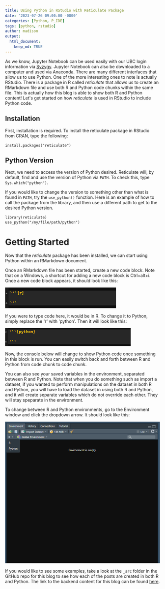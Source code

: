 ```yaml
---
title: Using Python in RStudio with Reticulate Package
date: '2023-07-26 09:00:00 -0800'
categories: [Python, P_IDE]
tags: [python, rstudio]
author: madison
output: 
  html_document:
    keep_md: TRUE
---
```




As we know, Jupyter Notebook can be used easily with our UBC login information via [Syzygy](https://ubc.syzygy.ca/). Jupyter Notebook can also be downloaded to a computer and used via Anaconda. There are many different interfaces that allow us to use Python. One of the more interesting ones to note is actually RStudio. There is a package in R called *reticulate* that allows us to create an RMarkdown file and use both R and Python code chunks within the same file. This is actually how this blog is able to show both R and Python content! Let's get started on how *reticulate* is used in RStudio to include Python code.

## Installation

First, installation is required. To install the reticulate package in RStudio from CRAN, type the following:

```
install.packages("reticulate")
```

## Python Version

Next, we need to access the version of Python desired. Reticulate will, by default, find and use the version of Python via `PATH`. To check this, type `Sys.which("python")`.

If you would like to change the version to something other than what is found in `PATH`, try the `use_python()` function. Here is an example of how to call the package from the library, and then use a different path to get to the desired Python version.

```
library(reticulate)
use_python("/my/file/path/python")
```

# Getting Started

Now that the *reticulate* package has been installed, we can start using Python within an RMarkdown document.

Once an RMarkdown file has been started, create a new code block. Note that on a Windows, a shortcut for adding a new code block is Ctrl+alt+i. Once a new code block appears, it should look like this:

![](figures/r-code-chunk.png)<!-- -->

If you were to type code here, it would be in R. To change it to Python, simply replace the 'r' with 'python'. Then it will look like this:

![](figures/python-code-chunk.png)<!-- -->

Now, the console below will change to show Python code once something in this block is run. You can easily switch back and forth between R and Python from code chunk to code chunk. 

You can also see your saved variables in the environment, separated between R and Python. Note that when you do something such as import a dataset, if you wanted to perform manipulations on the dataset in both R and Python, you will have to load the dataset in using both R and Python, and it will create separate variables which do not override each other. They will stay speparate in the environment. 

To change between R and Python environments, go to the Environment window and click the dropdown arrow. It should look like this:

![](figures/environment.png)<!-- -->

If you would like to see some examples, take a look at the `_src` folder in the GitHub repo for this blog to see how each of the posts are created in both R and Python. The link to the backend content for this blog can be found [here](https://github.com/csc-ubc-okanagan/R-Python-Blog).
